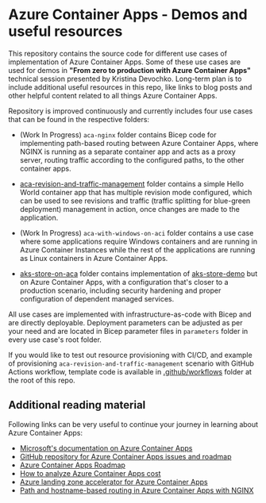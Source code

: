 # Azure Container Apps - Demos and useful resources

This repository contains the source code for different use cases of implementation of Azure Container Apps. Some of these use cases are used for demos in **"From zero to production with Azure Container Apps"** technical session presented by Kristina Devochko. Long-term plan is to include additional useful resources in this repo, like links to blog posts and other helpful content related to all things Azure Container Apps.

Repository is improved continuously and currently includes four use cases that can be found in the respective folders:

* (Work In Progress) ```aca-nginx``` folder contains Bicep code for implementing path-based routing between Azure Container Apps, where NGINX is running as a separate container app and acts as a proxy server, routing traffic according to the configured paths, to the other container apps.

* [aca-revision-and-traffic-management](aca-revision-and-traffic-management/) folder contains a simple Hello World container app that has multiple revision mode configured, which can be used to see revisions and traffic (traffic splitting for blue-green deployment) management in action, once changes are made to the application.

* (Work In Progress) ```aca-with-windows-on-aci``` folder contains a use case where some applications require Windows containers and are running in Azure Container Instances while the rest of the applications are running as Linux containers in Azure Container Apps.

* [aks-store-on-aca](aks-store-on-aca/) folder contains implementation of [aks-store-demo](https://github.com/Azure-Samples/aks-store-demo) but on Azure Container Apps, with a configuration that's closer to a production scenario, including security hardening and proper configuration of dependent managed services.

All use cases are implemented with infrastructure-as-code with Bicep and are directly deployable. Deployment parameters can be adjusted as per your need and are located in Bicep parameter files in ```parameters``` folder in every use case's root folder.

If you would like to test out resource provisioning with CI/CD, and example of provisioning ```aca-revision-and-traffic-management``` scenario with GitHub Actions workflow, template code is available in [.github/workflows](.github/workflows/deploy-aca-revision-and-traffic-management.yaml) folder at the root of this repo.

## Additional reading material

Following links can be very useful to continue your journey in learning about Azure Container Apps:

* [Microsoft's documentation on Azure Container Apps](https://learn.microsoft.com/en-us/azure/container-apps)
* [GitHub repository for Azure Container Apps issues and roadmap](https://github.com/microsoft/azure-container-apps​)
* [Azure Container Apps Roadmap](https://github.com/orgs/microsoft/projects/540)
* [How to analyze Azure Container Apps cost](https://github.com/microsoft/azure-container-apps/wiki/Analyze-your-ACA-Bill​)
* [Azure landing zone accelerator for Azure Container Apps](https://techcommunity.microsoft.com/t5/apps-on-azure-blog/announcing-landing-zone-accelerator-for-azure-container-apps​)
* [Path and hostname-based routing in Azure Container Apps with NGINX](https://techcommunity.microsoft.com/t5/apps-on-azure-blog/path-and-hostname-based-routing-in-azure-container-apps-with/ba-p/4068923)
